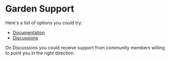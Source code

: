 # Garden Support

Here's a list of options you could try:

* [Documentation](docs)
* [Discussions](../../discussions)

On Discussions you could receive support from community members willing to point you in the right direction.

